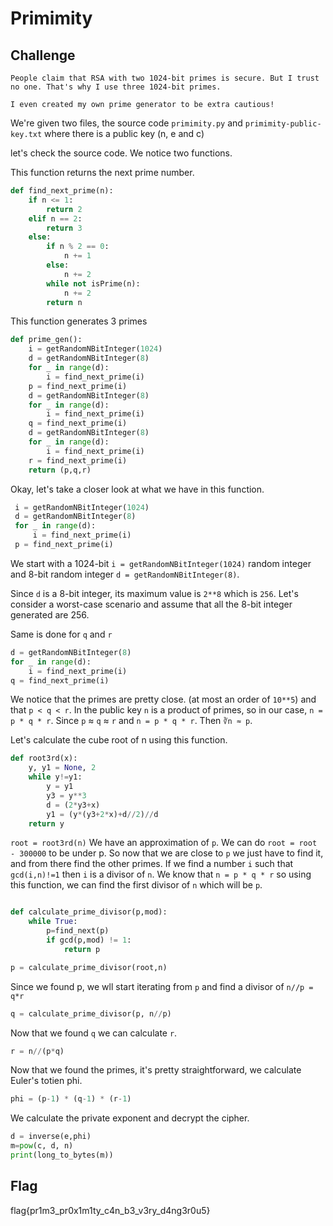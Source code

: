 # Primimity

## Challenge

```
People claim that RSA with two 1024-bit primes is secure. But I trust no one. That's why I use three 1024-bit primes.

I even created my own prime generator to be extra cautious!
```

We're given two files, the source code `primimity.py` and `primimity-public-key.txt` where there is a public key (n, e and c)

let's check the source code. We notice two functions.

This function returns the next prime number.

```Python
def find_next_prime(n):
    if n <= 1:
        return 2
    elif n == 2:
        return 3
    else:
        if n % 2 == 0:
            n += 1
        else:
            n += 2
        while not isPrime(n):
            n += 2
        return n
```
This function generates 3 primes

```Python
def prime_gen():
    i = getRandomNBitInteger(1024)
    d = getRandomNBitInteger(8)
    for _ in range(d):
        i = find_next_prime(i)
    p = find_next_prime(i)
    d = getRandomNBitInteger(8)
    for _ in range(d):
        i = find_next_prime(i)
    q = find_next_prime(i)
    d = getRandomNBitInteger(8)
    for _ in range(d):
        i = find_next_prime(i)
    r = find_next_prime(i)
    return (p,q,r)
```

Okay, let's take a closer look at what we have in this function.
```Python
 i = getRandomNBitInteger(1024)
 d = getRandomNBitInteger(8)
 for _ in range(d):
     i = find_next_prime(i)
 p = find_next_prime(i)
```
We start with a 1024-bit `i = getRandomNBitInteger(1024)` random integer and 8-bit random integer `d = getRandomNBitInteger(8)`.

Since `d` is a 8-bit integer, its maximum value is `2**8` which is `256`. Let's consider a worst-case scenario and assume that all the 8-bit integer generated are 256.

Same is done for `q` and `r`
```Python
d = getRandomNBitInteger(8)
for _ in range(d):
    i = find_next_prime(i)
q = find_next_prime(i)
```
We notice that the primes are pretty close. (at most an order of `10**5`) and that `p < q < r`. In the public key `n` is a product of primes, so in our case, `n = p * q * r`.
Since `p` ≈ `q` ≈ `r` and `n = p * q * r`. Then `∛n ≈ p`.

Let's calculate the cube root of n using this function.
```Python
def root3rd(x):
    y, y1 = None, 2
    while y!=y1:
        y = y1
        y3 = y**3
        d = (2*y3+x)
        y1 = (y*(y3+2*x)+d//2)//d
    return y
```
`root = root3rd(n)` We have an approximation of `p`. We can do `root = root - 300000` to be under p. So now that we are close to `p` we just have to find it, and from there find the other primes.
If we find a number `i` such that `gcd(i,n)!=1` then `i` is a divisor of `n`. We know that `n = p * q * r` so using this function, we can find the first divisor of `n` which will be `p`.

```Python

def calculate_prime_divisor(p,mod):
    while True:
        p=find_next(p)
        if gcd(p,mod) != 1:
            return p
```

```Python
p = calculate_prime_divisor(root,n)
```
Since we found p, we wll start iterating from `p` and find a divisor of `n//p = q*r`

```Python
q = calculate_prime_divisor(p, n//p)
```

Now that we found `q` we can calculate `r`.
```Python
r = n//(p*q)
```

Now that we found the primes, it's pretty straightforward, we calculate Euler's totien phi.
```Python
phi = (p-1) * (q-1) * (r-1)
```
We calculate the private exponent and decrypt the cipher.
```Python
d = inverse(e,phi)
m=pow(c, d, n)
print(long_to_bytes(m))
```
## Flag
flag{pr1m3_pr0x1m1ty_c4n_b3_v3ry_d4ng3r0u5}

